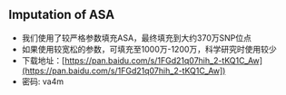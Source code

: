 ## Imputation of ASA
* 我们使用了较严格参数填充ASA，最终填充到大约370万SNP位点
* 如果使用较宽松的参数，可填充至1000万-1200万，科学研究时使用较少
* 下载地址：[https://pan.baidu.com/s/1FGd21q07hih_2-tKQ1C_Aw](https://pan.baidu.com/s/1FGd21q07hih_2-tKQ1C_Aw]) 
* 密码: va4m